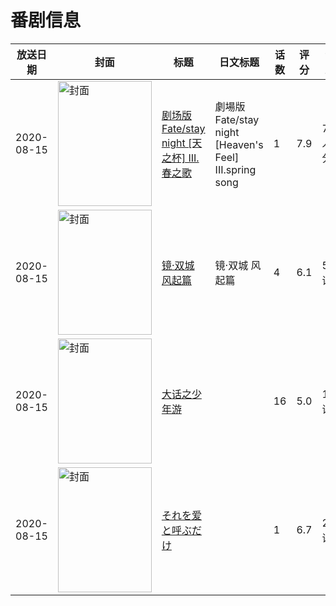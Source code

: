 # 番剧信息

|放送日期|封面|标题|日文标题|话数|评分|评分人数|
|---|---|---|---|---|---|---|
|2020-08-15|<img src="//lain.bgm.tv/pic/cover/c/2c/bf/175600_4wcTq.jpg" alt="封面" style="width:150px;height:200px;object-fit:cover;">|[剧场版 Fate/stay night [天之杯] III.春之歌](https://bangumi.tv/subject/175600)|劇場版 Fate/stay night [Heaven's Feel] III.spring song|1|7.9|7902人评分|
|2020-08-15|<img src="//lain.bgm.tv/pic/cover/c/ec/19/286358_95tLi.jpg" alt="封面" style="width:150px;height:200px;object-fit:cover;">|[镜·双城 风起篇](https://bangumi.tv/subject/286358)|镜·双城 风起篇|4|6.1|50人评分|
|2020-08-15|<img src="//lain.bgm.tv/pic/cover/c/4c/9c/304668_79sX4.jpg" alt="封面" style="width:150px;height:200px;object-fit:cover;">|[大话之少年游](https://bangumi.tv/subject/304668)||16|5.0|11人评分|
|2020-08-15|<img src="//lain.bgm.tv/pic/cover/c/20/d5/416819_27eI4.jpg" alt="封面" style="width:150px;height:200px;object-fit:cover;">|[それを爱と呼ぶだけ](https://bangumi.tv/subject/416819)||1|6.7|27人评分|
